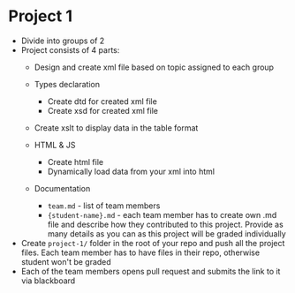 # Project 1

- Divide into groups of 2
- Project consists of 4 parts:
  - Design and create xml file based on topic assigned to each group
  - Types declaration
    - Create dtd for created xml file 
    - Create xsd for created xml file 

  - Create xslt to display data in the table format

  - HTML & JS
    - Create html file
    - Dynamically load data from your xml into html

  - Documentation
    - `team.md` - list of team members
    - `{student-name}.md` - each team member has to create own .md file and describe how they contributed to this project. Provide as many details as you can as this project will be graded individually
- Create `project-1/` folder in the root of your repo and push all the project files. Each team member has to have files in their repo, otherwise student won't be graded
- Each of the team members opens pull request and submits the link to it via blackboard
